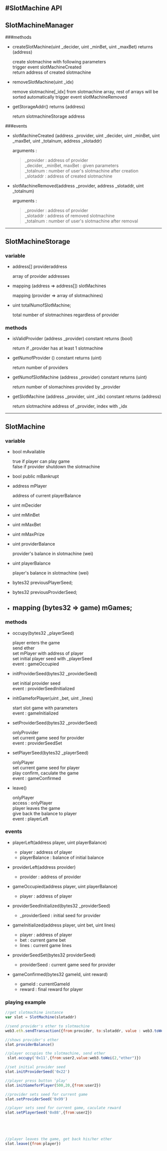 #SlotMachine API
---
## SlotMachineManager



###methods

- createSlotMachine(uint _decider, uint _minBet, uint _maxBet) returns (address)

  create slotmachine with following parameters  
  trigger event slotMachineCreated  
  return address of created slotmachine

- removeSlotMachine(uint _idx)

  remove slotmachine[_idx] from slotmachine array, rest of arrays will be sorted automatically
  trigger event slotMachineRemoved

- getStorageAddr() returns (address)

  return slotmachineStorage address


###events
  - slotMachineCreated (address _provider, uint _decider, uint _minBet, uint _maxBet, uint _totalnum, address _slotaddr)  

    arguments :  

    >_provider : address of provider  
    _decider, _minBet, maxBet : given parameters  
    _totalnum : number of user's slotmachine after creation  
    _slotaddr : address of created slotmachine

   - slotMachineRemoved(address _provider, address _slotaddr, uint _totalnum)  

      arguments :
      >_provider : address of provider  
      _slotaddr : address of removed slotmachine  
      _totalnum : number of user's slotmachine after removal  
---

## SlotMachineStorage

### variable
  - address[] provideraddress

    array of provider addresses

  - mapping (address => address[]) slotMachines

    mapping (provider => array of slotmachines)

  - uint totalNumofSlotMachine;

    total number of slotmachines regardless of provider

### methods
  - isValidProvider (address _provider) constant returns (bool)

    return if _provider has at least 1 slotmachine

  - getNumofProvider () constant returns (uint)

    return number of providers

  - getNumofSlotMachine (address _provider) constant returns (uint)

    return number of slomachines provided by _provider

  - getSlotMachine (address _provider, uint _idx) constant  returns (address)

    return slotmachine address of _provider, index with _idx

---

## SlotMachine

### variable
  - bool mAvailable

    true if player can play game  
    false if provider shutdown the slotmachine

  - bool public mBankrupt

  - address mPlayer

    address of current playerBalance

  - uint mDecider
  - uint mMinBet
  - uint mMaxBet

  - uint mMaxPrize

  - uint providerBalance

    provider's balance in slotmachine (wei)

  - uint playerBalance

    player's balance in slotmachine (wei)

  - bytes32 previousPlayerSeed;
  - bytes32 previousProviderSeed;

  - mapping (bytes32 => game) mGames;
    - 

### methods
  - occupy(bytes32 _playerSeed)

    player enters the game  
    send ether  
    set mPlayer with address of player  
    set initial player seed with _playerSeed  
    event : gameOccupied

  - initProviderSeed(bytes32 _providerSeed)  

    set initial provider seed  
    event : providerSeedInitialized

  - initGameforPlayer(uint _bet, uint _lines)

    start slot game with parameters  
    event : gameInitialized

  - setProviderSeed(bytes32 _providerSeed)

    onlyProvider  
    set current game seed for provider  
    event : providerSeedSet

  - setPlayerSeed(bytes32 _playerSeed)

    onlyPlayer  
    set current game seed for player  
    play confirm, caculate the game  
    event : gameConfirmed

  - leave()  

    onlyPlayer  
    access : onlyPlayer  
    player leaves the game  
    give back the balance to player  
    event : playerLeft

### events
  - playerLeft(address player, uint playerBalance)  
    - player : address of player
    - playerBalance : balance of initial balance


  - providerLeft(address provider)
    - provider : address of provider


  - gameOccupied(address player, uint playerBalance)
    - player : address of player


  - providerSeedInitialized(bytes32 _providerSeed)
    - _providerSeed : initial seed for provider


  - gameInitialized(address player, uint bet, uint lines)
    - player : address of player
    - bet : current game bet
    - lines : current game lines


  - providerSeedSet(bytes32 providerSeed)
    - providerSeed : current game seed for provider


  - gameConfirmed(bytes32 gameId, uint reward)
    - gameId : currentGameId
    - reward : final reward for player

### playing example

```javascript
//get slotmachine instance
var slot = SlotMachine(slotaddr)

//send provider's ether to slotmachine
web3.eth.sendTransaction({from:provider, to:slotaddr, value : web3.toWei(1,"ether")})

//shows provider's ether
slot.providerBalance()

//player occupies the slotmachine, send ether
 slot.occupy('0x11',{from:user2,value:web3.toWei(2,"ether")})

//set initial provider seed
slot.initProviderSeed('0x22')

//player press button 'play'
slot.initGameforPlayer(500,20,{from:user2})

//provider sets seed for current game
slot.setProviderSeed('0x99')

//player sets seed for current game, caculate reward
slot.setPlayerSeed('0x88',{from:user2})





//player leaves the game, get back his/her ether
slot.leave({from:player})
```
